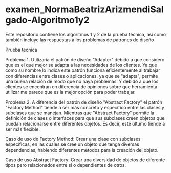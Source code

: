 # examen_NormaBeatrizArizmendiSalgado-Algoritmo1y2
Este repositorio contiene los algoritmos 1 y 2 de la prueba técnica, así como también incluye las respuestas a los problemas de patrones de diseño

Prueba tecnica

Problema 1. Utilizaría el patrón de diseño "Adapter" debido a que considero que es el que mejor se adapta a las necesidades de los clientes.
Ya que como su nombre lo indica este patrón funciona eficientemente al trabajar con diferencias entre clases o aplicaciones, ya que se "adapta", permite una buena relación de modo que no haya problemas.
Y debido a que los clientes se encentran en diferencia de opiniones sobre que herramienta utilizar me parece que es la mejor opción para poder trabajar.

Problema 2. A diferencia del patrón de diseño "Abstract Factory" el patrón "Factory Method" tiende a ser más concreto y específico entre las clases y subclases que se manejan. Mientras que "Abstract Factory" permite la definición de clases o interfaces para que sus subclases creen objetos que puedan relacionarse entre diferentes objetos. 
Es decir, este últumo tiende a ser más flexible.

Caso de uso de Factory Method:
Crear una clase con subclases específicas, en las cuales se cree un objeto que tenga diversas dependencias, habiendo diferentes métodos para la creación del objeto.

Caso de uso Abstract Factory: 
Crear una diversidad de objetos de diferente tipos pero relacionados entre si o dependientes de otros.
